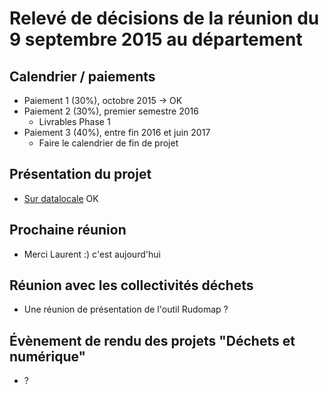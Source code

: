 # Relevé de décisions de la réunion du 9 septembre 2015 au département
## Calendrier / paiements
- Paiement 1 (30%), octobre 2015 -> OK
- Paiement 2 (30%), premier semestre 2016
	- Livrables Phase 1
- Paiement 3 (40%), entre fin 2016 et juin 2017
	- Faire le calendrier de fin de projet
 ## Présentation du projet
 - [Sur datalocale](http://www.datalocale.fr/drupal7/blog/une-carte-collaborative-sur-les-dechets-en-gironde-le-projet-rudomap) OK
 ## Prochaine réunion
 - Merci Laurent :) c'est aujourd'hui
 ## Réunion avec les collectivités déchets
 - Une réunion de présentation de l'outil Rudomap ?
 ## Évènement de rendu des projets "Déchets et numérique"
 - ?
